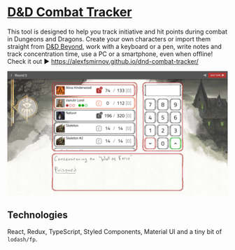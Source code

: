# [D&D Combat Tracker](https://alexfsmirnov.github.io/dnd-combat-tracker)

This tool is designed to help you track initiative and hit points during combat in Dungeons and Dragons. Create your own characters or import them straight from [D&D Beyond](https://dndbeyond.com/), work with a keyboard or a pen, write notes and track concentration time, use a PC or a smartphone, even when offline! Check it out :arrow_forward: https://alexfsmirnov.github.io/dnd-combat-tracker/

![main_screenshot](/images/main.png)

## Technologies

React, Redux, TypeScript, Styled Components, Material UI and a tiny bit of `lodash/fp`.